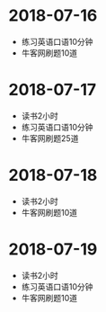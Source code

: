 # 2018-07-16
* 练习英语口语10分钟
* 牛客网刷题10道

# 2018-07-17
* 读书2小时
* 练习英语口语10分钟
* 牛客网刷题25道

# 2018-07-18
* 读书2小时
* 牛客网刷题10道


# 2018-07-19
* 读书2小时
* 练习英语口语10分钟
* 牛客网刷题10道
